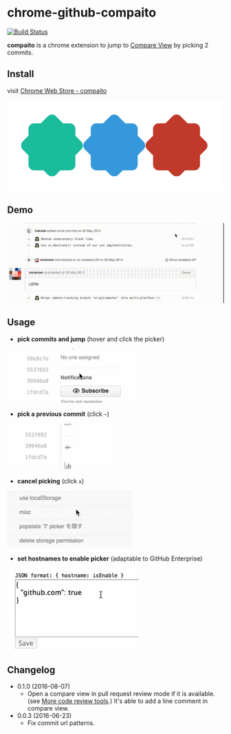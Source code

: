 chrome-github-compaito
===

[![Build Status](https://travis-ci.org/pokutuna/chrome-github-compaito.svg?branch=master)](https://travis-ci.org/pokutuna/chrome-github-compaito)

__compaito__ is a chrome extension to jump to [Compare View](https://github.com/blog/612-introducing-github-compare-view) by picking 2 commits.

Install
---

visit [Chrome Web Store - compaito](https://chrome.google.com/webstore/detail/compaito/bibcmambgkheppahlcghnocnjdbnjlgl)

[![icon](https://raw.githubusercontent.com/pokutuna/chrome-github-compaito/master/src/img/compaito_clipped.png)](https://chrome.google.com/webstore/detail/compaito/bibcmambgkheppahlcghnocnjdbnjlgl)

Demo
---

![demo](https://raw.githubusercontent.com/pokutuna/chrome-github-compaito/master/misc/example.gif)


Usage
---

- __pick commits and jump__ (hover and click the picker)

![pick and jump demo](https://raw.githubusercontent.com/pokutuna/chrome-github-compaito/master/misc/pick_and_jump.gif)


- __pick a previous commit__ (click `~`)

![pick previous commit demo](https://raw.githubusercontent.com/pokutuna/chrome-github-compaito/master/misc/previous_commit.gif)


- __cancel picking__ (click `x`)

![cancel demo](https://raw.githubusercontent.com/pokutuna/chrome-github-compaito/master/misc/cancel.gif)


- __set hostnames to enable picker__ (adaptable to GitHub Enterprise)

![set hostname demo](https://raw.githubusercontent.com/pokutuna/chrome-github-compaito/master/misc/set_hostname.gif)


Changelog
---
- 0.1.0 (2016-08-07)
  - Open a compare view in pull request review mode if it is available. (see [More code review tools](https://github.com/blog/2123-more-code-review-tools).) It's able to add a line comment in compare view.
- 0.0.3 (2016-06-23)
  - Fix commit url patterns.
